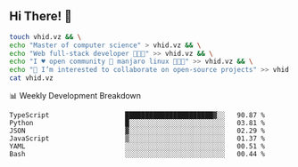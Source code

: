 ## Hi There! 👋

```sh
touch vhid.vz && \
echo "Master of computer science" > vhid.vz && \
echo "Web full-stack developer 🙈🙉🙊" >> vhid.vz && \
echo "I ♥️ open community 🎯 manjaro linux 🎉🐍🥳" >> vhid.vz && \
echo "👯 I’m interested to collaborate on open-source projects" >> vhid.vz && \
cat vhid.vz
```
:bar_chart: Weekly Development Breakdown

<!--START_SECTION:waka-->

```text
TypeScript                   ██████████████████████▓░░   90.87 %
Python                       █░░░░░░░░░░░░░░░░░░░░░░░░   03.81 %
JSON                         ▓░░░░░░░░░░░░░░░░░░░░░░░░   02.29 %
JavaScript                   ▒░░░░░░░░░░░░░░░░░░░░░░░░   01.37 %
YAML                         ░░░░░░░░░░░░░░░░░░░░░░░░░   00.51 %
Bash                         ░░░░░░░░░░░░░░░░░░░░░░░░░   00.44 %
```

<!--END_SECTION:waka-->
